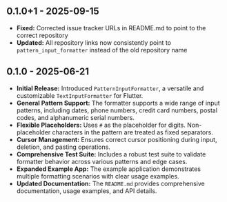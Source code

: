 ## 0.1.0+1 - 2025-09-15

- **Fixed:** Corrected issue tracker URLs in README.md to point to the correct repository
- **Updated:** All repository links now consistently point to `pattern_input_formatter` instead of the old repository name

## 0.1.0 - 2025-06-21

- **Initial Release:** Introduced `PatternInputFormatter`, a versatile and customizable `TextInputFormatter` for Flutter.
- **General Pattern Support:** The formatter supports a wide range of input patterns, including dates, phone numbers, credit card numbers, postal codes, and alphanumeric serial numbers.
- **Flexible Placeholders:** Uses `#` as the placeholder for digits. Non-placeholder characters in the pattern are treated as fixed separators.
- **Cursor Management:** Ensures correct cursor positioning during input, deletion, and pasting operations.
- **Comprehensive Test Suite:** Includes a robust test suite to validate formatter behavior across various patterns and edge cases.
- **Expanded Example App:** The example application demonstrates multiple formatting scenarios with clear usage examples.
- **Updated Documentation:** The `README.md` provides comprehensive documentation, usage examples, and API details.
